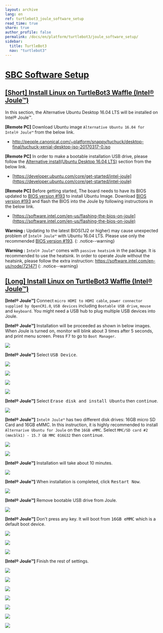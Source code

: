 ```yaml
---
layout: archive
lang: en
ref: turtlebot3_joule_software_setup
read_time: true
share: true
author_profile: false
permalink: /docs/en/platform/turtlebot3/joule_software_setup/
sidebar:
  title: TurtleBot3
  nav: "turtlebot3"
---
```


<div style="counter-reset: h1 5"></div>
<div style="counter-reset: h2 1"></div>

# [SBC Software Setup](#sbc-software-setup)

## [[Short] Install Linux on TurtleBot3 Waffle (Intel® Joule™)](#short-install-linux-on-turtlebot3-waffle-intel-joule)

In this section, the Alternative Ubuntu Desktop 16.04 LTS will be installed on Intel® Joule™.

**[Remote PC]** Download Ubuntu image `Alternative Ubuntu 16.04 for Intel® Joule™` from the below link.

- http://people.canonical.com/~platform/snappy/tuchuck/desktop-final/tuchuck-xenial-desktop-iso-20170317-0.iso

**[Remote PC]** In order to make a bootable installation USB drive, please follow the [Alternative install(Ubuntu Desktop 16.04 LTS)][alternative-installubuntu-desktop-1604-lts] section from the below link.

- [https://developer.ubuntu.com/core/get-started/intel-joule](https://developer.ubuntu.com/core/get-started/intel-joule)

**[Remote PC]** Before getting started, The board needs to have its BIOS updated to [BIOS version #193][bios-version-193] to install Ubuntu Image. Download [BIOS version #193][bios-version-193] and flash the BIOS into the Joule by following instructions in the below link.

- [https://software.intel.com/en-us/flashing-the-bios-on-joule](https://software.intel.com/en-us/flashing-the-bios-on-joule)

**Warning :** Updating to the latest BIOS(1J2 or higher) may cause unexpected problem of `Intel® Joule™` with Ubuntu 16.04 LTS. Please use only the recommended [BIOS version #193][bios-version-193].
{: .notice--warning}

**Warning :** `Intel® Joule™` comes with `passive heatsink` in the package. It is recommended to use the heatsink. In order to operate Joule without the heatsink, please follow the extra instruction: https://software.intel.com/en-us/node/721471
{: .notice--warning}

[bios-version-193]: https://downloadmirror.intel.com/26206/eng/joule-firmware-2017-02-19-193-public.zip
[alternative-installubuntu-desktop-1604-lts]: https://developer.ubuntu.com/core/get-started/intel-joule#alternative-install:-ubuntu-desktop-16.04-lts


## [[Long] Install Linux on TurtleBot3 Waffle (Intel® Joule™)](#long-install-linux-on-turtlebot3-waffle-intel-joule)

**[Intel® Joule™]** Connect `micro HDMI to HDMI cable`, `power connector supplied by OpenCR1.0`, `USB devices` including `Bootable USB drive`, `mouse` and `keyboard`. You might need a USB hub to plug multiple USB devices into Joule.

**[Intel® Joule™]** Installation will be proceeded as shown in below images. When Joule is turned on, monitor will blink about 3 times after 5 seconds, and print menu screen. Press <kbd>F7</kbd> to go to `Boot Manager`.

![](/assets/images/platform/turtlebot3/preparation/j1.JPG)

**[Intel® Joule™]** Select <kbd>USB Device</kbd>.

![](/assets/images/platform/turtlebot3/preparation/j2.JPG)

![](/assets/images/platform/turtlebot3/preparation/j3.JPG)

![](/assets/images/platform/turtlebot3/preparation/j4.JPG)

![](/assets/images/platform/turtlebot3/preparation/j5.JPG)

**[Intel® Joule™]** Select <kbd>Erase disk and install Ubuntu</kbd> then <kbd>continue</kbd>.

![](/assets/images/platform/turtlebot3/preparation/j6.JPG)

**[Intel® Joule™]** `Intel® Joule™` has two different disk drives: 16GB micro SD Card and 16GB eMMC. In this instruction, it is highly recommended to install `Alternarive Ubuntu for Joule` on the `16GB eMMC`. Select `MMC/SD card #2 (mmcblk1) - 15.7 GB MMC 016G32` then <kbd>continue</kbd>.

![](/assets/images/platform/turtlebot3/preparation/j7.JPG)

![](/assets/images/platform/turtlebot3/preparation/j8.JPG)

**[Intel® Joule™]** Installation will take about 10 minutes.

![](/assets/images/platform/turtlebot3/preparation/j9.JPG)

**[Intel® Joule™]** When installation is completed, click <kbd>Restart Now</kbd>.

![](/assets/images/platform/turtlebot3/preparation/j10.JPG)

**[Intel® Joule™]** Remove bootable USB drive from Joule.

![](/assets/images/platform/turtlebot3/preparation/j11.JPG)

**[Intel® Joule™]** Don't press any key. It will boot from <kbd>16GB eMMC</kbd> which is a default boot device.

![](/assets/images/platform/turtlebot3/preparation/j12.JPG)

![](/assets/images/platform/turtlebot3/preparation/j13.JPG)

![](/assets/images/platform/turtlebot3/preparation/j14.JPG)

**[Intel® Joule™]** Finish the rest of settings.

![](/assets/images/platform/turtlebot3/preparation/j15.JPG)

![](/assets/images/platform/turtlebot3/preparation/j16.JPG)

![](/assets/images/platform/turtlebot3/preparation/j17.JPG)

![](/assets/images/platform/turtlebot3/preparation/j18.JPG)

![](/assets/images/platform/turtlebot3/preparation/j19.JPG)

![](/assets/images/platform/turtlebot3/preparation/j20.JPG)

![](/assets/images/platform/turtlebot3/preparation/j21.JPG)

